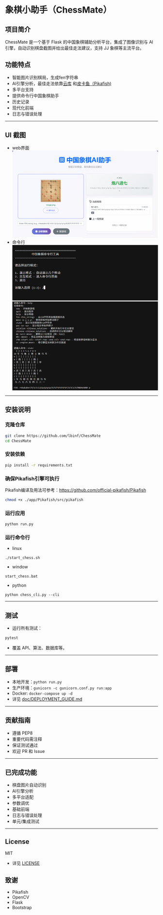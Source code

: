 # 象棋小助手（ChessMate）

## 项目简介
ChessMate 是一个基于 Flask 的中国象棋辅助分析平台，集成了图像识别与 AI 引擎，自动识别棋盘截图并给出最佳走法建议，支持 JJ 象棋等主流平台。

## 功能特点
- 智能图片识别棋局，生成fen字符串
- AI引擎分析，最佳走法依靠[云库](https://www.chessdb.cn/) 和[皮卡鱼（Pikafish)](https://github.com/official-pikafish/Pikafish)
- 多平台支持
- 提供命令行中国象棋助手
- 历史记录
- 现代化前端
- 日志与错误处理

---
## UI 截图
- web界面
![主界面截图](doc/images/ui_screenshot.png)
- 命令行
![命令行界面截图](doc/images/cli_1.png)
![命令行界面截图](doc/images/cli_2.png)

---
## 安装说明

### 克隆仓库
```bash
git clone https://github.com/lbinf/ChessMate
cd ChessMate
```

### 安装依赖
```bash
pip install -r requirements.txt
```

### 确保Pikafish引擎可执行
Pikafish编译及用法可参考：https://github.com/official-pikafish/Pikafish

```bash
chmod +x ./app/Pikafish/src/pikafish
```

### 运行应用
```bash
python run.py
```

### 运行命令行
- linux
```
./start_chess.sh
```
- window
```
start_chess.bat
```
- python
```
python chess_cli.py --cli
```
---

## 测试
- 运行所有测试：
```bash
pytest
```
- 覆盖 API、算法、数据库等。

---

## 部署
- 本地开发：`python run.py`
- 生产环境：`gunicorn -c gunicorn.conf.py run:app`
- Docker: `docker-compose up -d`
- 详见 [doc/DEPLOYMENT_GUIDE.md](doc/DEPLOYMENT_GUIDE.md)

---

## 贡献指南
- 遵循 PEP8
- 重要代码需注释
- 保证测试通过
- 欢迎 PR 和 Issue

---

## 已完成功能
- 棋盘图片自动识别
- AI引擎分析
- 多平台适配
- 参数调优
- 基础前端
- 日志与错误处理
- 单元/集成测试

---

## License

MIT
- 详见 [LICENSE](LICENSE)

## 致谢
- Pikafish
- OpenCV
- Flask
- Bootstrap 
